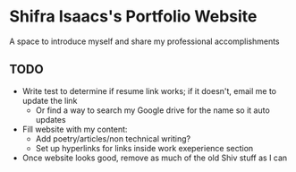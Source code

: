 # Shifra Isaacs's Portfolio Website
A space to introduce myself and share my professional accomplishments

## TODO
- Write test to determine if resume link works; if it doesn't, email me to update the link
  - Or find a way to search my Google drive for the name so it auto updates
- Fill website with my content:
  - Add poetry/articles/non technical writing?
  - Set up hyperlinks for links inside work exeperience section
- Once website looks good, remove as much of the old Shiv stuff as I can
